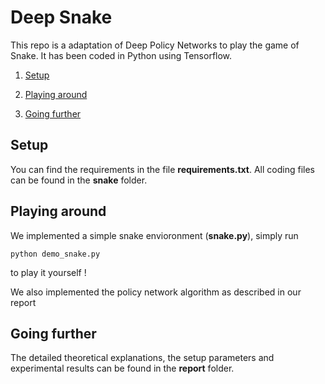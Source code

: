 # Deep Snake
This repo is a adaptation of Deep Policy Networks to play the game of Snake. It has been coded in Python using Tensorflow. 

1. [Setup](#setup)

2. [Playing around](#playing-around)

3. [Going further](#going-further)
 
## Setup 

You can find the requirements in the file __requirements.txt__. All coding files can be found in the __snake__ folder.

## Playing around

We implemented a simple snake envioronment (__snake.py__), simply run 
```
python demo_snake.py
```
to play it yourself !


We also implemented the policy network algorithm as described in our report 

## Going further

The detailed theoretical explanations, the setup parameters and experimental results can be found in the __report__ folder.  
